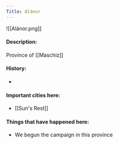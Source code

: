 ```yaml
---
Title: Alánor
---
```

![[Alánor.png]]

#### Description:
Province of [[Maschiz]]

#### History:
-

#### Important cities here:
* [[Sun's Rest]]



#### Things that have happened here:
* We begun the campaign in this province
